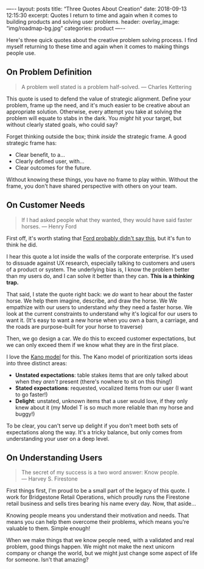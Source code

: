 —--
layout: posts
title:  “Three Quotes About Creation”
date:   2018-09-13 12:15:30
excerpt: Quotes I return to time and again when it comes to building products and solving user problems.
header:
  overlay_image: “img/roadmap-bg.jpg”
categories: product
—-- 

Here's three quick quotes about the creative problem solving process. I find myself returning to these time and again when it comes to making things people use. 

## On Problem Definition

> A problem well stated is a problem half-solved.  — Charles Kettering

This quote is used to defend the value of strategic alignment. Define your problem, frame up the need, and it's much easier to be creative about an appropriate solution. Otherwise, every attempt you take at solving the problem will equate to stabs in the dark. You _might_ hit your target, but without clearly stated goals, who could say?

Forget thinking outside the box; think _inside_ the strategic frame. A good strategic frame has:

* Clear benefit, to a…
* Clearly defined user, with…
* Clear outcomes for the future.

Without knowing these things, you have no frame to play within. Without the frame, you don't have shared perspective with others on your team.

## On Customer Needs

>  If I had asked people what they wanted, they would have said faster horses. — Henry Ford

First off, it's worth stating that [Ford probably didn't say this](https://hbr.org/2011/08/henry-ford-never-said-the-fast), but it's fun to think he did.

I hear this quote a lot inside the walls of the corporate enterprise. It's used to dissuade against UX research, especially talking to customers and users of a product or system. The underlying bias is, I know the problem better than my users do, and I can solve it better than they can. **This is a thinking trap.**

That said, I state the quote right back: we _do_ want to hear about the faster horse. We help them imagine, describe, and draw the horse. We  We empathize with our users to understand _why_ they need a faster horse. We look at the current constraints to understand why it's logical for our users to want it. (It's easy to want a new horse when you own a barn, a carriage, and the roads are purpose-built for your horse to traverse)

Then, we go design a car. We do this to exceed customer expectations, but we can only exceed them if we know what they are in the first place. 

I love the [Kano model](https://en.wikipedia.org/wiki/Kano_model) for this. The Kano model of prioritization sorts ideas into three distinct areas:

* **Unstated expectations**: table stakes items that are only talked about when they _aren't_ present (there's nowhere to sit on this thing!)
* **Stated expectations**: requested, vocalized items from our user (I want to go faster!)
* **Delight**: unstated, unknown items that a user would love, if they only knew about it (my Model T is so much more reliable than my horse and buggy!)

To be clear, you can't serve up delight if you don't meet both sets of expectations along the way. It's a tricky balance, but only comes from understanding your user on a deep level.


## On Understanding Users

> The secret of my success is a two word answer: Know people. — Harvey S. Firestone

First things first, I'm proud to be a small part of the legacy of this quote. I work for Bridgestone Retail Operations, which proudly runs the Firestone retail business and sells tires bearing his name every day. Now, that aside…

Knowing people means you understand their motivation and needs. That means you can help them overcome their problems, which means you're valuable to them. Simple enough!

When we make things that we know people need, with a validated and real problem, good things happen. We might not make the next unicorn company or change the world, but we might just change some aspect of life for someone. Isn't that amazing?
